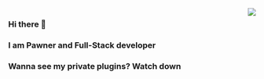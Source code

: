 <img align="right" src="https://github-readme-stats.vercel.app/api?username=RaidoNek&count_private=true&show_icons=true&text_color=718096&bg_color=ffffff" />

### Hi there 👋
### I am Pawner and Full-Stack developer
### Wanna see my private plugins? Watch down

<!--
**RaidoNek/RaidoNek** is a ✨ _special_ ✨ repository because its `README.md` (this file) appears on your GitHub profile.

Here are some ideas to get you started:

- 🔭 I’m currently working on ...
- 🌱 I’m currently learning ...
- 👯 I’m looking to collaborate on ...
- 🤔 I’m looking for help with ...
- 💬 Ask me about ...
- 📫 How to reach me: ...
- 😄 Pronouns: ...
- ⚡ Fun fact: ...
-->
